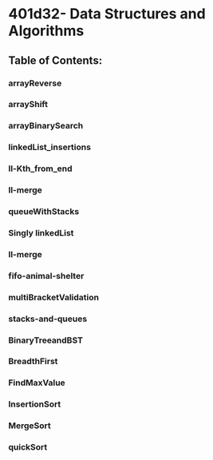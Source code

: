 # 401d32- Data Structures and Algorithms

## Table of Contents:

### arrayReverse

### arrayShift

### arrayBinarySearch

### linkedList_insertions

### ll-Kth_from_end

### ll-merge

### queueWithStacks

### Singly linkedList

### ll-merge

### fifo-animal-shelter

### multiBracketValidation

### stacks-and-queues

### BinaryTreeandBST 

### BreadthFirst

### FindMaxValue

### InsertionSort

### MergeSort

### quickSort